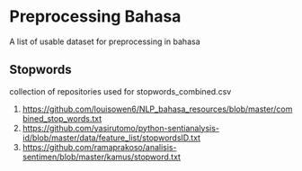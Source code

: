 # **Preprocessing Bahasa**
A list of usable dataset for preprocessing in bahasa 

## Stopwords
collection of repositories used for stopwords_combined.csv
1. https://github.com/louisowen6/NLP_bahasa_resources/blob/master/combined_stop_words.txt
2. https://github.com/yasirutomo/python-sentianalysis-id/blob/master/data/feature_list/stopwordsID.txt
3. https://github.com/ramaprakoso/analisis-sentimen/blob/master/kamus/stopword.txt

